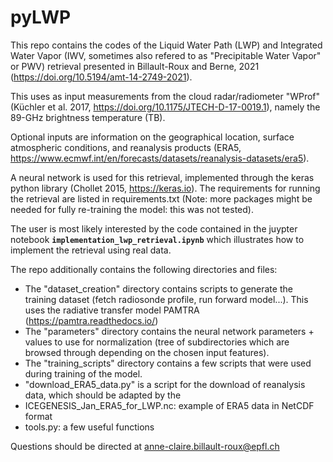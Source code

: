 # pyLWP

This repo contains the codes of the Liquid Water Path (LWP) and Integrated Water Vapor (IWV, sometimes also refered to as "Precipitable Water Vapor" or PWV) retrieval presented in Billault-Roux and Berne, 2021 (https://doi.org/10.5194/amt-14-2749-2021).

This uses as input measurements from the cloud radar/radiometer "WProf" (Küchler et al. 2017, https://doi.org/10.1175/JTECH-D-17-0019.1), namely the 89-GHz brightness temperature (TB).

Optional inputs are information on the geographical location, surface atmospheric conditions, and reanalysis products (ERA5, https://www.ecmwf.int/en/forecasts/datasets/reanalysis-datasets/era5).

A neural network is used for this retrieval, implemented through the keras python library (Chollet 2015, https://keras.io).
The requirements for running the retrieval are listed in requirements.txt (Note: more packages might be needed for fully re-training the model: this was not tested).

The user is most likely interested by the code contained in the juypter notebook **`implementation_lwp_retrieval.ipynb`** which illustrates how to implement the retrieval using real data.

The repo additionally contains the following directories and files:
- The "dataset_creation" directory contains scripts to generate the training dataset (fetch radiosonde profile, run forward model...). This uses the radiative transfer model PAMTRA (https://pamtra.readthedocs.io/)
- The "parameters" directory contains the neural network parameters + values to use for normalization (tree of subdirectories which are browsed through depending on the chosen input features).
- The "training_scripts" directory contains a few scripts that were used during training of the model.
- "download_ERA5_data.py" is a script for the download of reanalysis data, which should be adapted by the 
- ICEGENESIS_Jan_ERA5_for_LWP.nc: example of ERA5 data in NetCDF format
- tools.py: a few useful functions


Questions should be directed at anne-claire.billault-roux@epfl.ch

